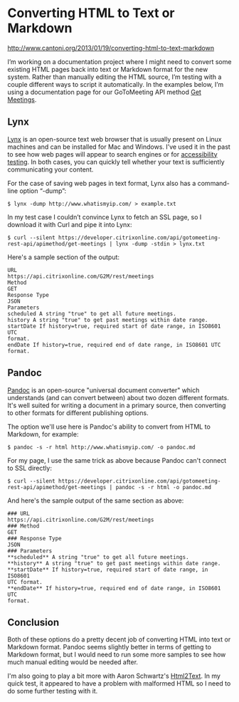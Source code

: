 Converting HTML to Text or Markdown
===================================

http://www.cantoni.org/2013/01/19/converting-html-to-text-markdown

I’m working on a documentation project where I might need to convert
some existing HTML pages back into text or Markdown format for the new
system. Rather than manually editing the HTML source, I’m testing with a
couple different ways to script it automatically. In the examples below,
I’m using a documentation page for our GoToMeeting API method [Get
Meetings](https://developer.citrixonline.com/api/gotomeeting-rest-api/apimethod/get-meetings).

Lynx
----

[Lynx](http://lynx.isc.org/ "Lynx Text Web Browser") is an open-source
text web browser that is usually present on Linux machines and can be
installed for Mac and Windows. I’ve used it in the past to see how web
pages will appear to search engines or for [accessibility
testing](http://chronicle.com/blogs/profhacker/using-lynx-to-test-modern-websites-for-accessibility/31731 "Using Lynx to Test Modern Web Sites for Accessibility").
In both cases, you can quickly tell whether your text is sufficiently
communicating your content.

For the case of saving web pages in text format, Lynx also has a
command-line option “-dump”:

    $ lynx -dump http://www.whatismyip.com/ > example.txt

In my test case I couldn’t convince Lynx to fetch an SSL page, so I
download it with Curl and pipe it into Lynx:

    $ curl --silent https://developer.citrixonline.com/api/gotomeeting-rest-api/apimethod/get-meetings | lynx -dump -stdin > lynx.txt

Here's a sample section of the output:

    URL
    https://api.citrixonline.com/G2M/rest/meetings
    Method
    GET
    Response Type
    JSON
    Parameters
    scheduled A string "true" to get all future meetings.
    history A string "true" to get past meetings within date range.
    startDate If history=true, required start of date range, in ISO8601 UTC
    format.
    endDate If history=true, required end of date range, in ISO8601 UTC
    format.

Pandoc
------

[Pandoc](http://johnmacfarlane.net/pandoc/ "Pandoc - Universal Document Converter")
is an open-source "universal document converter" which understands (and
can convert between) about two dozen different formats. It's well suited
for writing a document in a primary source, then converting to other
formats for different publishing options.

The option we'll use here is Pandoc's ability to convert from HTML to
Markdown, for example:

    $ pandoc -s -r html http://www.whatismyip.com/ -o pandoc.md

For my page, I use the same trick as above because Pandoc can't connect
to SSL directly:

    $ curl --silent https://developer.citrixonline.com/api/gotomeeting-rest-api/apimethod/get-meetings | pandoc -s -r html -o pandoc.md

And here's the sample output of the same section as above:

    ### URL
    https://api.citrixonline.com/G2M/rest/meetings
    ### Method
    GET
    ### Response Type
    JSON
    ### Parameters
    **scheduled** A string "true" to get all future meetings.
    **history** A string "true" to get past meetings within date range.
    **startDate** If history=true, required start of date range, in ISO8601
    UTC format.
    **endDate** If history=true, required end of date range, in ISO8601 UTC
    format.

Conclusion
----------

Both of these options do a pretty decent job of converting HTML into
text or Markdown format. Pandoc seems slightly better in terms of
getting to Markdown format, but I would need to run some more samples to
see how much manual editing would be needed after.

I'm also going to play a bit more with Aaron Schwartz's
[Html2Text](https://github.com/aaronsw/html2text). In my quick test, it
appeared to have a problem with malformed HTML so I need to do some
further testing with it.


